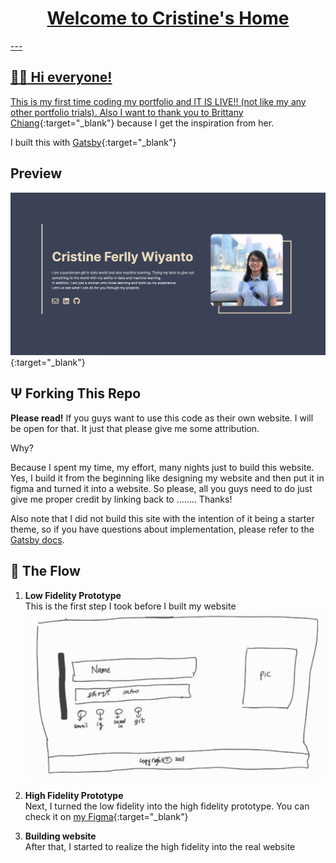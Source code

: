 <p align="center">
  <a href="https://www.gatsbyjs.com/?utm_source=starter&utm_medium=readme&utm_campaign=minimal-starter">
    <!-- <img alt="Gatsby" src="https://www.gatsbyjs.com/Gatsby-Monogram.svg" width="60" />
  </a> -->
</p>
<h1 align="center">
  Welcome to Cristine's Home
</h1>
---

## 👋🏻 Hi everyone!

This is my first time coding my portfolio and IT IS LIVE!! (not like my any other portfolio trials). Also I want to thank you to [Brittany Chiang](https://brittanychiang.com){:target="_blank"} because I get the inspiration from her.

I built this with [Gatsby](https://www.gatsbyjs.com){:target="_blank"}

## Preview
![Preview Website](src/images/preview.png){:target="_blank"}


## Ψ Forking This Repo
**Please read!**
If you guys want to use this code as their own website. I will be open for that. It just that please give me some attribution. 

Why?

Because I spent my time, my effort, many nights just to build this website. Yes, I build it from the beginning like designing my website and then put it in figma and turned it into a website. So please, all you guys need to do just  give me proper credit by linking back to ........ Thanks!

Also note that I did not build this site with the intention of it being a starter theme, so if you have questions about implementation, please refer to the [Gatsby docs](https://www.gatsbyjs.com/docs/).


## 🌊 The Flow
1. **Low Fidelity Prototype** <br>
   This is the first step I took before I built my website
   ![Low Fidelity](src/images/low%20fidelity.png)

2. **High Fidelity Prototype** <br>
   Next, I turned the low fidelity into the high fidelity prototype. You can check it on [my Figma](https://www.figma.com/file/JOdP7JVJbU1UwaOkSiZXi3/Website?type=design&node-id=0%3A1&mode=design&t=xl3hzoSBgPBAEhoa-1){:target="_blank"}

3. **Building website** <br>
   After that, I started to realize the high fidelity into the real website
